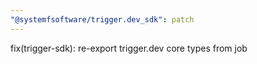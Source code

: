 ```yaml
---
"@systemfsoftware/trigger.dev_sdk": patch
---
```


fix(trigger-sdk): re-export trigger.dev core types from job

